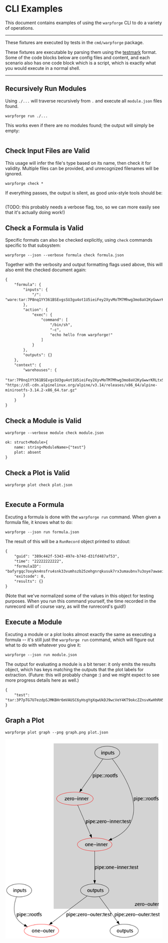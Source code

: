 CLI Examples
============

This document contains examples of using the `warpforge` CLI to do a variety of operations.

---

These fixtures are executed by tests in the `cmd/warpforge` package.

These fixtures are executable by parsing them using
the [testmark](https://github.com/warpfork/go-testmark) format.
Some of the code blocks below are config files and content,
and each scenario also has one code block which is a script,
which is exactly what you would execute in a normal shell.

---

## Recursively Run Modules

Using `./...` will traverse recursively from `.` and execute all `module.json` files found.

[testmark]:# (runall/sequence)
```
warpforge run ./...
```

This works even if there are no modules found; the output will simply be empty:

[testmark]:# (runall/output)
```
```


## Check Input Files are Valid

This usage will infer the file's type based on its name, then check it for validity.
Multiple files can be provided, and unrecognized filenames will be ignored.

[testmark]:# (check/sequence)
```
warpforge check *
```

If everything passes, the output is silent, as good unix-style tools should be:

[testmark]:# (check/output)
```
```

(TODO: this probably needs a verbose flag, too, so we can more easily see that it's actually doing work!)

## Check a Formula is Valid

Specific formats can also be checked explicitly, using `check` commands specific to that subsystem:

[testmark]:# (checkformula/sequence)
```
warpforge --json --verbose formula check formula.json
```

Together with the verbosity and output formatting flags used above, this will also emit the checked document again:

[testmark]:# (checkformula/output)
```
{
	"formula": {
		"inputs": {
			"/": "ware:tar:7P8nq1YY361BSEvgsSU3gu4ot1U5ieiFey2XyvMoTM7Mhwg3mo8aV2KyGwwrKRLtxS"
		},
		"action": {
			"exec": {
				"command": [
					"/bin/sh",
					"-c",
					"echo hello from warpforge!"
				]
			}
		},
		"outputs": {}
	},
	"context": {
		"warehouses": {
			"tar:7P8nq1YY361BSEvgsSU3gu4ot1U5ieiFey2XyvMoTM7Mhwg3mo8aV2KyGwwrKRLtxS": "https://dl-cdn.alpinelinux.org/alpine/v3.14/releases/x86_64/alpine-minirootfs-3.14.2-x86_64.tar.gz"
		}
	}
}
```

## Check a Module is Valid

[testmark]:# (checkmodule/sequence)
```
warpforge --verbose module check module.json
```

[testmark]:# (checkmodule/output)
```
ok: struct<Module>{
	name: string<ModuleName>{"test"}
	plot: absent
}
```

## Check a Plot is Valid

[testmark]:# (checkplot/sequence)
```
warpforge plot check plot.json
```

[testmark]:# (checkplot/output)
```
```

## Execute a Formula

Excuting a formula is done with the `warpforge run` command.
When given a formula file, it knows what to do:

[testmark]:# (runformula/sequence)
```
warpforge --json run formula.json
```

The result of this will be a `RunRecord` object printed to stdout:

[testmark]:# (runformula/output)
```
{
	"guid": "389c442f-5343-497e-b74d-d31fd487af53",
	"time": "22222222222",
	"formulaID": "bafyrgqc7oxykn4nsfru4snk33vumhszb25zehgnrqkusuk7rx3umaubnv7u3oye7awaeipif4u3wtkpxisk3cofhjc7gzcd3xscvb3z4xh7qy",
	"exitcode": 0,
	"results": {}
}
```

(Note that we've normalized some of the values in this object for testing purposes.
When you run this command yourself, the time recorded in the runrecord will of course vary, as will the runrecord's guid!)

## Execute a Module

Excuting a module or a plot looks almost exactly the same as executing a formula --
it's still just the `warpforge run` command, which will figure out what to do with whatever you give it:

[testmark]:# (runmodule/sequence)
```
warpforge --json run module.json
```

The output for evaluating a module is a bit terser: it only emits the results object,
which has keys matching the outputs that the plot labels for extraction.
(Future: this will probably change :) and we might expect to see more progress details here as well.)

[testmark]:# (runmodule/output)
```
{
	"test": "tar:3P7pTG7U7ezdpSJMKBHr6mVAUSC6yHsgYgXqwUkDJ9wcVeY4KT9okcZZnsvKwHhRH5"
}
```

## Graph a Plot

[testmark]:# (graphplot/sequence)
```
warpforge plot graph --png graph.png plot.json
```

![Plot Graph](graph.png)
